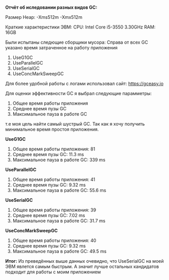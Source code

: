 **Отчёт об иследовании разных видов GC:**

Размер Heap:
-Xms512m 
-Xmx512m 

Краткие характеристики ЭВМ:
CPU: Intel Core i5-3550 3.30GHz
RAM: 16GB

Были испытаны следющие сборщики мусора:
Справа от всех GC указано время затраченное на работу приложения
1) UseG1GC
2) UseParallelGC
3) UseSerialGC
4) UseConcMarkSweepGC


Для более удобной работы с логами использовал сайт: https://gceasy.io

Для оценки эффективности GC я выбрал следующие парамметры:
1) Общее время работы приложения 
2) Среднее время пузы GC 
3) Максимальное пауза в работе GC

т.е моя цель найти самый шустрый GC. Так как я хочу получить минимальное время простоя приложения. 

**UseG1GC**
1) Общее время работы приложения: 81
2) Среднее время пузы GC: 11.3 ms
3) Максимальное пауза в работе GC: 339 ms

**UseParallelGC**
1) Общее время работы приложения: 41
2) Среднее время пузы GC: 9.32 ms
3) Максимальное пауза в работе GC: 55.6 ms

**UseSerialGC**
1) Общее время работы приложения: 39
2) Среднее время пузы GC: 7.02 ms
3) Максимальное пауза в работе GC: 31.7 ms

**UseConcMarkSweepGC**
1) Общее время работы приложения: 40
2) Среднее время пузы GC: 9.32 ms
3) Максимальное пауза в работе GC: 49.5 ms


**Итог:**
Из преведённых выше данных очевидно, что UseSerialGC на моей ЭВМ явлется самым быстрым. 
А значит лучше остальных кандидатов подходит для работы с моим приложением

